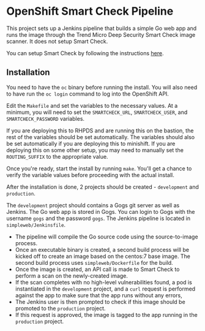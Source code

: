 # OpenShift Smart Check Pipeline

This project sets up a Jenkins pipeline that builds a simple Go web app and runs the image through the Trend Micro Deep Security Smart Check image scanner. It does not setup Smart Check.

You can setup Smart Check by following the instructions [here](https://github.com/deep-security/smartcheck-helm).


## Installation

You need to have the `oc` binary before running the install. You will also need to have run the `oc login` command to log into the OpenShift API.

Edit the `Makefile` and set the variables to the necessary values. At a minimum, you will need to set the `SMARTCHECK_URL`, `SMARTCHECK_USER`, and `SMARTCHECK_PASSWORD` variables.

If you are deploying this to RHPDS and are running this on the bastion, the rest of the variables should be set automatically. The variables should also be set automatically if you are deploying this to minishift. If you are deploying this on some other setup, you may need to manually set the `ROUTING_SUFFIX` to the appropriate value.

Once you're ready, start the install by running `make`. You'll get a chance to verify the variable values before proceeding with the actual install.

After the installation is done, 2 projects should be created - `development` and `production`.

The `development` project should contains a Gogs git server as well as Jenkins. The Go web app is stored in Gogs. You can login to Gogs with the username `gogs` and the password `gogs`. The Jenkins pipeline is located in `simpleweb/Jenkinsfile`.

* The pipeline will compile the Go source code using the source-to-image process.
* Once an executable binary is created, a second build process will be kicked off to create an image based on the centos:7 base image. The second build process uses `simpleweb/Dockerfile` for the build.
* Once the image is created, an API call is made to Smart Check to perform a scan on the newly-created image.
* If the scan completes with no high-level vulnerabilities found, a pod is instantiated in the `development` project, and a `curl` request is performed against the app to make sure that the app runs without any errors,
* The Jenkins user is then prompted to check if this image should be promoted to the `production` project.
* If this request is approved, the image is tagged to the app running in the `production` project.

